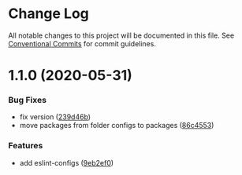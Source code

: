 # Change Log

All notable changes to this project will be documented in this file.
See [Conventional Commits](https://conventionalcommits.org) for commit guidelines.

# 1.1.0 (2020-05-31)


### Bug Fixes

* fix version ([239d46b](https://github.com/SanderV1992/eslint-config/commit/239d46b4ea272f572ec67961a5c9e418958d9d25))
* move packages from folder configs to packages ([86c4553](https://github.com/SanderV1992/eslint-config/commit/86c4553f29869b50c1e097672601ac0a0597a9bc))


### Features

* add eslint-configs ([9eb2ef0](https://github.com/SanderV1992/eslint-config/commit/9eb2ef0c2da178969318f791779f7f290711be85))
